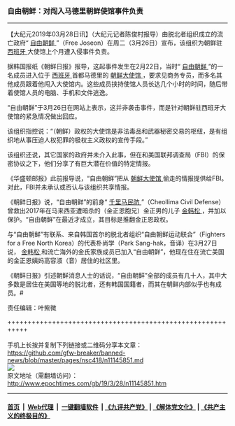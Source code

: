### 自由朝鲜：对闯入马德里朝鲜使馆事件负责
------------------------

<p>
 【大纪元2019年03月28日讯】（大纪元记者陈俊村报导）由脱北者组织成立的流亡政府“
 <a href="http://www.epochtimes.com/gb/tag/%E8%87%AA%E7%94%B1%E6%9C%9D%E9%B2%9C.html">
  自由朝鲜
 </a>
 ”（Free Joseon）在周二（3月26日）宣布，该组织为朝鲜驻
 <a href="http://www.epochtimes.com/gb/tag/%E8%A5%BF%E7%8F%AD%E7%89%99.html">
  西班牙
 </a>
 大使馆上个月遭入侵事件负责。
</p>
<p>
 据韩国报纸《朝鲜日报》报导，这起事件发生在2月22日，当时“
 <a href="http://www.epochtimes.com/gb/tag/%E8%87%AA%E7%94%B1%E6%9C%9D%E9%B2%9C.html">
  自由朝鲜
 </a>
 ”的一名成员进入位于
 <a href="http://www.epochtimes.com/gb/tag/%E8%A5%BF%E7%8F%AD%E7%89%99.html">
  西班牙
 </a>
 首都马德里的
 <a href="http://www.epochtimes.com/gb/tag/%E6%9C%9D%E9%B2%9C%E5%A4%A7%E4%BD%BF%E9%A6%86.html">
  朝鲜大使馆
 </a>
 ，要求见商务专员，而多名其他成员跟着他闯入大使馆内。这些成员挟持使馆人员长达几个小时的时间，随后带着使馆人员的电脑、手机和文件逃逸。
</p>
<p>
 “自由朝鲜”于3月26日在网站上表示，这并非袭击事件，而是针对朝鲜驻西班牙大使馆的紧急情况做出回应。
</p>
<p>
 该组织指控说：“（朝鲜）政权的大使馆是非法毒品和武器秘密交易的枢纽，是有组织地从事压迫人权犯罪的极权主义政权的宣传手段。”
</p>
<p>
 该组织还说，其它国家的政府并未介入此事，但在和美国联邦调查局（FBI）的保密协议之下，他们分享了有巨大潜在价值的特定情报。
</p>
<p>
 《华盛顿邮报》此前报导说，“自由朝鲜”把从
 <a href="http://www.epochtimes.com/gb/tag/%E6%9C%9D%E9%B2%9C%E5%A4%A7%E4%BD%BF%E9%A6%86.html">
  朝鲜大使馆
 </a>
 偷走的情报提供给FBI。对此，FBI并未承认或否认与该组织共享情报。
</p>
<p>
 《朝鲜日报》说，“自由朝鲜”的前身“
 <a href="http://www.epochtimes.com/gb/tag/%E5%8D%83%E9%87%8C%E9%A9%AC%E6%B0%91%E9%98%B2.html">
  千里马民防
 </a>
 ”（Cheollima Civil Defense）曾救出2017年在马来西亚遭暗杀的（金正恩胞兄）金正男的儿子
 <a href="http://www.epochtimes.com/gb/tag/%E9%87%91%E9%9F%A9%E6%9D%BE.html">
  金韩松
 </a>
 ，并加以保护。“自由朝鲜”在最近才成立，其目标是推翻金正恩政权。
</p>
<p>
 与“自由朝鲜”有联系、来自韩国首尔的脱北者组织“自由朝鲜运动联合”（Fighters for a Free North Korea）的代表朴尚学（Park Sang-hak，音译）在3月27日说，
 <a href="http://www.epochtimes.com/gb/tag/%E9%87%91%E9%9F%A9%E6%9D%BE.html">
  金韩松
 </a>
 和流亡海外的金氏家族成员已加入“自由朝鲜”，他现在住在流亡美国的金正恩姨妈高容淑（音）居住的社区里。
</p>
<p>
 《朝鲜日报》引述朝鲜消息人士的话说，“自由朝鲜”全部的成员有几十人，其中大多数是居住在美国等地的脱北者，还有韩国国籍者，而其在朝鲜内部似乎也有成员。#
</p>
<p>
 责任编辑：叶紫微
</p>

+++++++++++++++++++++++++++++++++++++++++++++++++++++++++++<br/><br/>
手机上长按并复制下列链接或二维码分享本文章：<br/>
https://github.com/gfw-breaker/banned-news/blob/master/pages/nsc418/n11145851.md <br/>
<a href='https://github.com/gfw-breaker/banned-news/blob/master/pages/nsc418/n11145851.md'><img src='https://github.com/gfw-breaker/banned-news/blob/master/pages/nsc418/n11145851.md.png'/></a> <br/>
原文地址（需翻墙访问）：http://www.epochtimes.com/gb/19/3/28/n11145851.htm


------------------------
#### [首页](https://github.com/gfw-breaker/banned-news/blob/master/README.md) &nbsp;|&nbsp; [Web代理](https://github.com/labour-camp/helloworld) &nbsp;|&nbsp; [一键翻墙软件](https://github.com/gfw-breaker/nogfw/blob/master/README.md) &nbsp;| [《九评共产党》](https://github.com/gfw-breaker/9ping.md/blob/master/README.md#九评之一评共产党是什么) | [《解体党文化》](https://github.com/gfw-breaker/jtdwh.md/blob/master/README.md) | [《共产主义的终极目的》](https://github.com/gfw-breaker/gczydzjmd.md/blob/master/README.md)

